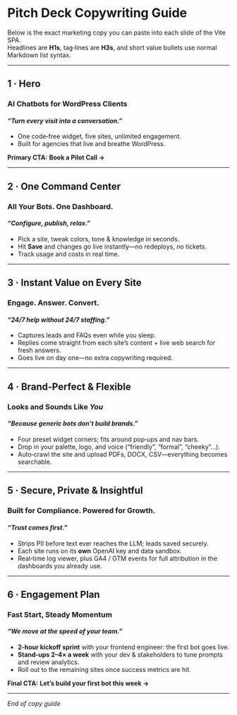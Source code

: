 # Pitch Deck Copywriting Guide

Below is the exact marketing copy you can paste into each slide of the Vite SPA.  
Headlines are **H1s**, tag‑lines are **H3s**, and short value bullets use normal Markdown list syntax.

---

## 1 · Hero

### **AI Chatbots for WordPress Clients**
#### *“Turn every visit into a conversation.”*

- One code‑free widget, five sites, unlimited engagement.  
- Built for agencies that live and breathe WordPress.  

**Primary CTA:** **Book a Pilot Call →**

---

## 2 · One Command Center

### **All Your Bots. One Dashboard.**
#### *“Configure, publish, relax.”*

- Pick a site, tweak colors, tone & knowledge in seconds.  
- Hit **Save** and changes go live instantly—no redeploys, no tickets.  
- Track usage and costs in real time.

---

## 3 · Instant Value on Every Site

### **Engage. Answer. Convert.**
#### *“24/7 help without 24/7 staffing.”*

- Captures leads and FAQs even while you sleep.  
- Replies come straight from each site’s content + live web search for fresh answers.  
- Goes live on day one—no extra copywriting required.

---

## 4 · Brand‑Perfect & Flexible

### **Looks and Sounds Like *You***
#### *“Because generic bots don’t build brands.”*

- Four preset widget corners; fits around pop‑ups and nav bars.  
- Drop in your palette, logo, and voice (“friendly”, “formal”, “cheeky”…).  
- Auto‑crawl the site and upload PDFs, DOCX, CSV—everything becomes searchable.

---

## 5 · Secure, Private & Insightful

### **Built for Compliance. Powered for Growth.**
#### *“Trust comes first.”*

- Strips PII before text ever reaches the LLM; leads saved securely.  
- Each site runs on its **own** OpenAI key and data sandbox.  
- Real‑time log viewer, plus GA4 / GTM events for full attribution in the dashboards you already use.

---

## 6 · Engagement Plan

### **Fast Start, Steady Momentum**
#### *“We move at the speed of your team.”*

- **2‑hour kickoff sprint** with your frontend engineer: the first bot goes live.  
- **Stand‑ups 2–4× a week** with your dev & stakeholders to tune prompts and review analytics.  
- Roll out to the remaining sites once success metrics are hit.

**Final CTA:** **Let’s build your first bot this week →**

---

*End of copy guide*
